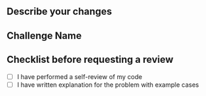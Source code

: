 ## Describe your changes

## Challenge Name

## Checklist before requesting a review
- [ ] I have performed a self-review of my code
- [ ] I have written explanation for the problem with example cases
